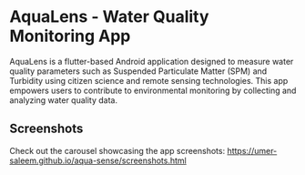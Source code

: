 # AquaLens - Water Quality Monitoring App

AquaLens is a flutter-based Android application designed to measure water quality parameters such as Suspended Particulate Matter (SPM) and Turbidity using citizen science and remote sensing technologies. This app empowers users to contribute to environmental monitoring by collecting and analyzing water quality data.

## **Screenshots**
Check out the carousel showcasing the app screenshots: 
https://umer-saleem.github.io/aqua-sense/screenshots.html
